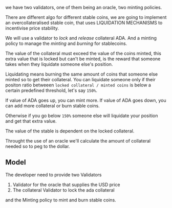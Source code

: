 we have two validators, one of them being an oracle, two minting policies.

There are different algo for different stable coins, we are going to implement an overcollateralised stable coin, that uses LIQUIDATION MECHANISMS to incentivise price stability.

We will use a validator to *lock* and *release* collateral ADA. And a minting policy to manage the *minting* and *burning* for stablecoins.

The value of the collateral must exceed the value of the coins minted, this extra value that is locked but can't be minted, is the reward that someone takes when they liquidate someone else's position.

Liquidating means burning the same amount of coins that someone else minted so to get their collateral. You can liquidate someone only if their positon ratio betweeen ``locked collateral / minted coins`` is below a certain predefined threshold, let's say ``150%``.

If value of ADA goes up,   you can mint more.
If value of ADA goes down, you can add more collateral or burn stable coins.

Otherwise if you go below ``150%`` someone else will liquidate your position and get that extra value.

The value of the stable is dependent on the locked collateral.

Throught the use of an oracle we'll calculate the amount of collateral needed so to peg to the dollar.

## Model

The developer need to provide two Validators

1. Validator for the oracle that supplies the USD price
2. The collateral Validator to lock the ada collateral

and the Minting policy to mint and burn stable coins.